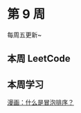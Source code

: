 # 第 9 周 <Badge text="已发布" type="tip"/>

每周五更新~



## 本周 LeetCode


<SolutionItem :dataSource="[
  {
    title: '0561 数组拆分 I',
    imgUrl: 'https://w3fun-1253290453.cos.ap-chengdu.myqcloud.com/cattle/solution/easy/0561-array-partition-i.png',
    link: '/solution/easy/0561-array-partition-i.html'
  },
  {
    title: '0566 重塑矩阵',
    imgUrl: 'https://w3fun-1253290453.cos.ap-chengdu.myqcloud.com/cattle/solution/easy/0566-reshape-the-matrix.png',
    link: '/solution/easy/0566-reshape-the-matrix.html'
  },
  {
    title: '0581 最短无序连续子数组',
    imgUrl: 'https://w3fun-1253290453.cos.ap-chengdu.myqcloud.com/cattle/solution/easy/0581-shortest-unsorted-continuous-subarray.png',
    link: '/solution/easy/0581-shortest-unsorted-continuous-subarray.html'
  },
  {
    title: '0605 种花问题',
    imgUrl: 'https://w3fun-1253290453.cos.ap-chengdu.myqcloud.com/cattle/solution/easy/0605-can-place-flowers.png',
    link: '/solution/easy/0605-can-place-flowers.html'
  },
  {
    title: '0628 三个数的最大乘积',
    imgUrl: 'https://w3fun-1253290453.cos.ap-chengdu.myqcloud.com/cattle/solution/easy/0628-maximum-product-of-three-numbers.png',
    link: '/solution/easy/0628-maximum-product-of-three-numbers.html'
  },
  {
    title: '0643 子数组最大平均数 I',
    imgUrl: 'https://w3fun-1253290453.cos.ap-chengdu.myqcloud.com/cattle/solution/easy/0643-maximum-average-subarray-i.png',
    link: '/solution/easy/0643-maximum-average-subarray-i.html'
  },
  {
    title: '0661 图片平滑器​​',
    imgUrl: 'https://w3fun-1253290453.cos.ap-chengdu.myqcloud.com/cattle/solution/easy/0661-image-smoother.png',
    link: '/solution/easy/0661-image-smoother.html'
  }
]" />




## 本周学习

[漫画：什么是冒泡排序？](https://juejin.im/post/5bbc7c6de51d450e5c47a26c)
